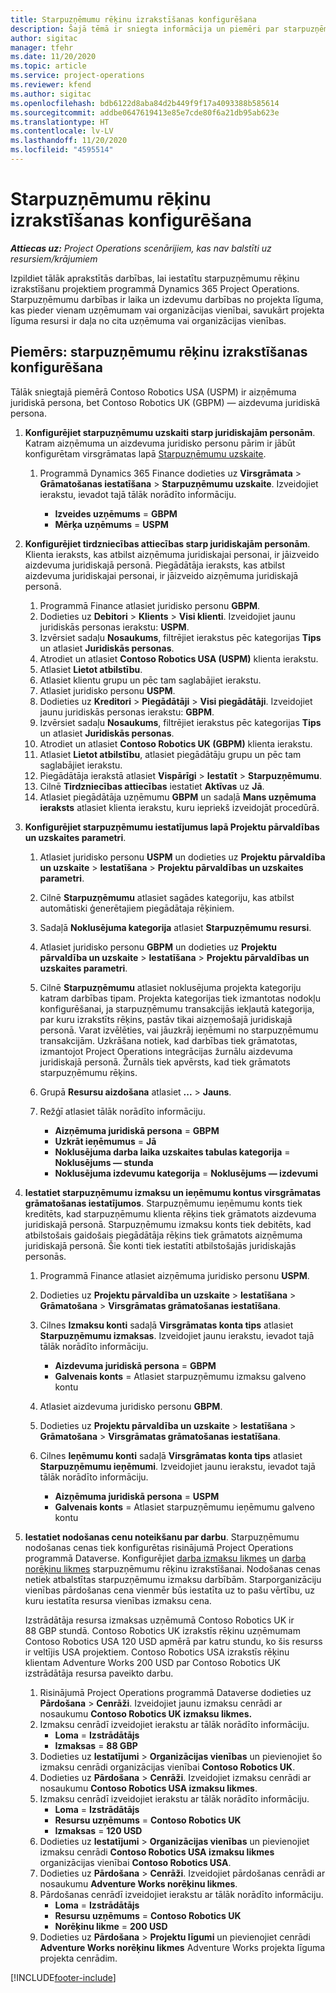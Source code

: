 ```yaml
---
title: Starpuzņēmumu rēķinu izrakstīšanas konfigurēšana
description: Šajā tēmā ir sniegta informācija un piemēri par starpuzņēmumu rēķinu izrakstīšanas konfigurēšanu projektiem.
author: sigitac
manager: tfehr
ms.date: 11/20/2020
ms.topic: article
ms.service: project-operations
ms.reviewer: kfend
ms.author: sigitac
ms.openlocfilehash: bdb6122d8aba84d2b449f9f17a4093388b585614
ms.sourcegitcommit: addbe0647619413e85e7cde80f6a21db95ab623e
ms.translationtype: HT
ms.contentlocale: lv-LV
ms.lasthandoff: 11/20/2020
ms.locfileid: "4595514"
---
```

# <a name="configure-intercompany-invoicing"></a>Starpuzņēmumu rēķinu izrakstīšanas konfigurēšana

_**Attiecas uz:** Project Operations scenārijiem, kas nav balstīti uz resursiem/krājumiem_

Izpildiet tālāk aprakstītās darbības, lai iestatītu starpuzņēmumu rēķinu izrakstīšanu projektiem programmā Dynamics 365 Project Operations. Starpuzņēmumu darbības ir laika un izdevumu darbības no projekta līguma, kas pieder vienam uzņēmumam vai organizācijas vienībai, savukārt projekta līguma resursi ir daļa no cita uzņēmuma vai organizācijas vienības.

## <a name="example-configure-intercompany-invoicing"></a>Piemērs: starpuzņēmumu rēķinu izrakstīšanas konfigurēšana

Tālāk sniegtajā piemērā Contoso Robotics USA (USPM) ir aizņēmuma juridiskā persona, bet Contoso Robotics UK (GBPM) — aizdevuma juridiskā persona. 

1. **Konfigurējiet starpuzņēmumu uzskaiti starp juridiskajām personām**. Katram aizņēmuma un aizdevuma juridisko personu pārim ir jābūt konfigurētam virsgrāmatas lapā [Starpuzņēmumu uzskaite](https://docs.microsoft.com/dynamics365/finance/general-ledger/intercompany-accounting-setup).
    
    1. Programmā Dynamics 365 Finance dodieties uz **Virsgrāmata** > **Grāmatošanas iestatīšana** > **Starpuzņēmumu uzskaite**. Izveidojiet ierakstu, ievadot tajā tālāk norādīto informāciju.

        - **Izveides uzņēmums** = **GBPM**
        - **Mērķa uzņēmums** = **USPM**

2. **Konfigurējiet tirdzniecības attiecības starp juridiskajām personām**. Klienta ieraksts, kas atbilst aizņēmuma juridiskajai personai, ir jāizveido aizdevuma juridiskajā personā. Piegādātāja ieraksts, kas atbilst aizdevuma juridiskajai personai, ir jāizveido aizņēmuma juridiskajā personā.

     1. Programmā Finance atlasiet juridisko personu **GBPM**.
     2. Dodieties uz **Debitori** > **Klients** > **Visi klienti**. Izveidojiet jaunu juridiskās personas ierakstu: **USPM**.
     3. Izvērsiet sadaļu **Nosaukums**, filtrējiet ierakstus pēc kategorijas **Tips** un atlasiet **Juridiskās personas**. 
     4. Atrodiet un atlasiet **Contoso Robotics USA (USPM)** klienta ierakstu.
     5. Atlasiet **Lietot atbilstību**. 
     6. Atlasiet klientu grupu un pēc tam saglabājiet ierakstu.
     7. Atlasiet juridisko personu **USPM**.
     8. Dodieties uz **Kreditori** > **Piegādātāji** > **Visi piegādātāji**. Izveidojiet jaunu juridiskās personas ierakstu: **GBPM**.
     9. Izvērsiet sadaļu **Nosaukums**, filtrējiet ierakstus pēc kategorijas **Tips** un atlasiet **Juridiskās personas**. 
     10. Atrodiet un atlasiet **Contoso Robotics UK (GBPM)** klienta ierakstu.
     11. Atlasiet **Lietot atbilstību**, atlasiet piegādātāju grupu un pēc tam saglabājiet ierakstu.
     12. Piegādātāja ierakstā atlasiet **Vispārīgi** > **Iestatīt** > **Starpuzņēmumu**.
     13. Cilnē **Tirdzniecības attiecības** iestatiet **Aktīvas** uz **Jā**.
     14. Atlasiet piegādātāja uzņēmumu **GBPM** un sadaļā **Mans uzņēmuma ieraksts** atlasiet klienta ierakstu, kuru iepriekš izveidojāt procedūrā.

3. **Konfigurējiet starpuzņēmumu iestatījumus lapā Projektu pārvaldības un uzskaites parametri**. 

    1. Atlasiet juridisko personu **USPM** un dodieties uz **Projektu pārvaldība un uzskaite** > **Iestatīšana** > **Projektu pārvaldības un uzskaites parametri**.
    2. Cilnē **Starpuzņēmumu** atlasiet sagādes kategoriju, kas atbilst automātiski ģenerētajiem piegādātaja rēķiniem.
    3. Sadaļā **Noklusējuma kategorija** atlasiet **Starpuzņēmumu resursi**.
    4. Atlasiet juridisko personu **GBPM** un dodieties uz **Projektu pārvaldība un uzskaite** > **Iestatīšana** > **Projektu pārvaldības un uzskaites parametri**.
    5. Cilnē **Starpuzņēmumu** atlasiet noklusējuma projekta kategoriju katram darbības tipam. Projekta kategorijas tiek izmantotas nodokļu konfigurēšanai, ja starpuzņēmumu transakcijās iekļautā kategorija, par kuru izrakstīts rēķins, pastāv tikai aizņemošajā juridiskajā personā. Varat izvēlēties, vai jāuzkrāj ieņēmumi no starpuzņēmumu transakcijām. Uzkrāšana notiek, kad darbības tiek grāmatotas, izmantojot Project Operations integrācijas žurnālu aizdevuma juridiskajā personā. Žurnāls tiek apvērsts, kad tiek grāmatots starpuzņēmumu rēķins.
    6. Grupā **Resursu aizdošana** atlasiet **...** > **Jauns**. 
    7. Režģī atlasiet tālāk norādīto informāciju.

          - **Aizņēmuma juridiskā persona** = **GBPM**
          - **Uzkrāt ieņēmumus** = **Jā**
          - **Noklusējuma darba laika uzskaites tabulas kategorija** = **Noklusējums — stunda**
          - **Noklusējuma izdevumu kategorija** = **Noklusējums — izdevumi**

4. **Iestatiet starpuzņēmumu izmaksu un ieņēmumu kontus virsgrāmatas grāmatošanas iestatījumos**. Starpuzņēmumu ieņēmumu konts tiek kreditēts, kad starpuzņēmumu klienta rēķins tiek grāmatots aizdevuma juridiskajā personā. Starpuzņēmumu izmaksu konts tiek debitēts, kad atbilstošais gaidošais piegādātāja rēķins tiek grāmatots aizņēmuma juridiskajā personā. Šie konti tiek iestatīti atbilstošajās juridiskajās personās. 
      
     1. Programmā Finance atlasiet aizņēmuma juridisko personu **USPM**. 
     2. Dodieties uz **Projektu pārvaldība un uzskaite** > **Iestatīšana** > **Grāmatošana** > **Virsgrāmatas grāmatošanas iestatīšana**. 
     3. Cilnes **Izmaksu konti** sadaļā **Virsgrāmatas konta tips** atlasiet **Starpuzņēmumu izmaksas**. Izveidojiet jaunu ierakstu, ievadot tajā tālāk norādīto informāciju.
      
        - **Aizdevuma juridiskā persona** = **GBPM**
        - **Galvenais konts** = Atlasiet starpuzņēmumu izmaksu galveno kontu
        
     4. Atlasiet aizdevuma juridisko personu **GBPM**. 
     5. Dodieties uz **Projektu pārvaldība un uzskaite** > **Iestatīšana** > **Grāmatošana** > **Virsgrāmatas grāmatošanas iestatīšana**. 
     6. Cilnes **Ieņēmumu konti** sadaļā **Virsgrāmatas konta tips** atlasiet **Starpuzņēmumu ieņēmumi**. Izveidojiet jaunu ierakstu, ievadot tajā tālāk norādīto informāciju.

        - **Aizņēmuma juridiskā persona** = **USPM**
        - **Galvenais konts** = Atlasiet starpuzņēmumu ieņēmumu galveno kontu 

5. **Iestatiet nodošanas cenu noteikšanu par darbu**. Starpuzņēmumu nodošanas cenas tiek konfigurētas risinājumā Project Operations programmā Dataverse. Konfigurējiet [darba izmaksu likmes](../pricing-costing/set-up-labor-cost-rate.md#transfer-pricing-and-costs-for-resources-outside-of-your-division-or-legal-entity) un [darba norēķinu likmes](../pricing-costing/set-up-labor-bill-rate.md#transfer-pricing-or-set-up-bill-rates-for-resources-from-other-organizational-units-or-divisions) starpuzņēmumu rēķinu izrakstīšanai. Nodošanas cenas netiek atbalstītas starpuzņēmumu izmaksu darbībām. Starporganizāciju vienības pārdošanas cena vienmēr būs iestatīta uz to pašu vērtību, uz kuru iestatīta resursa vienības izmaksu cena.

      Izstrādātāja resursa izmaksas uzņēmumā Contoso Robotics UK ir 88 GBP stundā. Contoso Robotics UK izrakstīs rēķinu uzņēmumam Contoso Robotics USA 120 USD apmērā par katru stundu, ko šis resurss ir veltījis USA projektiem. Contoso Robotics USA izrakstīs rēķinu klientam Adventure Works 200 USD par Contoso Robotics UK izstrādātāja resursa paveikto darbu.

      1. Risinājumā Project Operations programmā Dataverse dodieties uz **Pārdošana** > **Cenrāži**. Izveidojiet jaunu izmaksu cenrādi ar nosaukumu **Contoso Robotics UK izmaksu likmes.** 
      2. Izmaksu cenrādī izveidojiet ierakstu ar tālāk norādīto informāciju.
         - **Loma** = **Izstrādātājs**
         - **Izmaksas** = **88 GBP**
      3. Dodieties uz **Iestatījumi** > **Organizācijas vienības** un pievienojiet šo izmaksu cenrādi organizācijas vienībai **Contoso Robotics UK**.
      4. Dodieties uz **Pārdošana** > **Cenrāži**. Izveidojiet izmaksu cenrādi ar nosaukumu **Contoso Robotics USA izmaksu likmes**. 
      5. Izmaksu cenrādī izveidojiet ierakstu ar tālāk norādīto informāciju.
          - **Loma** = **Izstrādātājs**
          - **Resursu uzņēmums** = **Contoso Robotics UK**
          - **Izmaksas** = **120 USD**
      6. Dodieties uz **Iestatījumi** > **Organizācijas vienības** un pievienojiet izmaksu cenrādi **Contoso Robotics USA izmaksu likmes** organizācijas vienībai **Contoso Robotics USA**.
      7. Dodieties uz **Pārdošana** > **Cenrāži**. Izveidojiet pārdošanas cenrādi ar nosaukumu **Adventure Works norēķinu likmes**. 
      8. Pārdošanas cenrādī izveidojiet ierakstu ar tālāk norādīto informāciju.
          - **Loma** = **Izstrādātājs**
          - **Resursu uzņēmums** = **Contoso Robotics UK**
          - **Norēķinu likme** = **200 USD**
      9. Dodieties uz **Pārdošana** > **Projektu līgumi** un pievienojiet cenrādi **Adventure Works norēķinu likmes** Adventure Works projekta līguma projekta cenrādim.


[!INCLUDE[footer-include](../includes/footer-banner.md)]